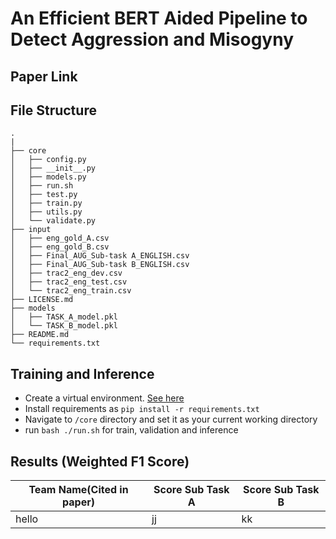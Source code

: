 # An Efficient BERT Aided Pipeline to Detect Aggression and Misogyny
<!-- Insert Abstract here -->

## Paper Link

## File Structure
```
.
|
├── core
│   ├── config.py
│   ├── __init__.py
│   ├── models.py
│   ├── run.sh
│   ├── test.py
│   ├── train.py
│   ├── utils.py
│   └── validate.py
├── input
│   ├── eng_gold_A.csv
│   ├── eng_gold_B.csv
│   ├── Final_AUG_Sub-task A_ENGLISH.csv
│   ├── Final_AUG_Sub-task B_ENGLISH.csv
│   ├── trac2_eng_dev.csv
│   ├── trac2_eng_test.csv
│   └── trac2_eng_train.csv
├── LICENSE.md
├── models
│   ├── TASK_A_model.pkl
│   └── TASK_B_model.pkl
├── README.md
└── requirements.txt

```
## Training and Inference
* Create a virtual environment. [See here](https://docs.python.org/3/library/venv.html)
* Install requirements as `pip install -r requirements.txt`
* Navigate to `/core` directory and set it as your current working directory
* run `bash ./run.sh` for train, validation and inference

## Results (Weighted F1 Score)
|Team Name(Cited in paper)|Score Sub Task A|Score Sub Task B|
|--|--|--|
|hello|jj|kk|



